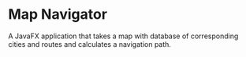# Map Navigator
A JavaFX application that takes a map with database of corresponding cities and routes and calculates a navigation path.
